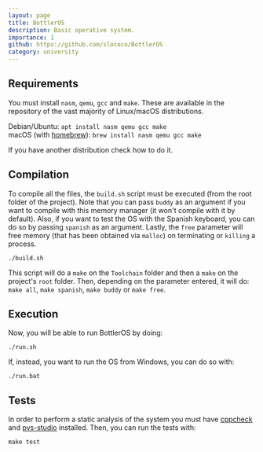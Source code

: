 ```yaml
---
layout: page
title: BottlerOS
description: Basic operative system.
importance: 1
github: https://github.com/slococo/BottlerOS
category: university
---
```


## Requirements

You must install `nasm`, `qemu`, `gcc` and `make`. These are available in the repository of the vast majority of Linux/macOS distributions.

Debian/Ubuntu: `apt install nasm qemu gcc make`\
macOS (with [homebrew](https://brew.sh/)): `brew install nasm qemu gcc make`

If you have another distribution check how to do it. 

## Compilation

To compile all the files, the `build.sh` script must be executed (from the root folder of the project). Note that you can pass `buddy` as an argument if you want to compile with this memory manager (it won't compile with it by default). Also, if you want to test the OS with the Spanish keyboard, you can do so by passing `spanish` as an argument. Lastly, the `free` parameter will free memory (that has been obtained via `malloc`) on terminating or `killing` a process. 

```
./build.sh
```

This script will do a `make` on the `Toolchain` folder and then a `make` on the project's `root` folder. Then, depending on the parameter entered, it will do: `make all`, `make spanish`, `make buddy` or `make free`. 

## Execution

Now, you will be able to run BottlerOS by doing:

```
./run.sh
```

If, instead, you want to run the OS from Windows, you can do so with: 

```
./run.bat
```

## Tests

In order to perform a static analysis of the system you must have [cppcheck](http://cppcheck.net/) and [pvs-studio](https://pvs-studio.com/) installed. Then, you can run the tests with: 

```
make test
```